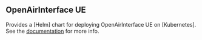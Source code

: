 <!--
SPDX-FileCopyrightText: 2019-present Open Networking Foundation <info@opennetworking.org>

SPDX-License-Identifier: Apache-2.0
-->

## OpenAirInterface UE

Provides a [Helm] chart for deploying OpenAirInterface UE on [Kubernetes].
See the [documentation](https://docs.onosproject.org/onos-ran/docs/deployment/) for more info.
